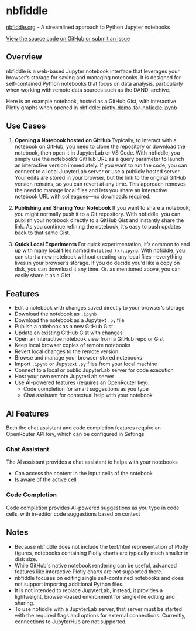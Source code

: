 # nbfiddle

[nbfiddle.org](https://nbfiddle.org) – A streamlined approach to Python Jupyter notebooks

[View the source code on GitHub or submit an issue](https://github.com/flatironinstitute/nbfiddle)

## Overview

nbfiddle is a web-based Jupyter notebook interface that leverages your browser’s storage for saving and managing notebooks. It is designed for self-contained Python notebooks that focus on data analysis, particularly when working with remote data sources such as the DANDI archive.

Here is an example notebook, hosted as a GitHub Gist, with interactive Plotly graphs when opened in nbfiddle: [plotly-demo-for-nbfiddle.ipynb](https://nbfiddle.org/?url=https://gist.github.com/magland/366cfffb025dd3cfee27e5cadb3d7f53%23file-plotly-demo-for-nbfiddle-ipynb)

## Use Cases

1. **Opening a Notebook hosted on GitHub**
   Typically, to interact with a notebook on GitHub, you need to clone the repository or download the notebook, then open it in JupyterLab or VS Code. With nbfiddle, you simply use the notebook’s GitHub URL as a query parameter to launch an interactive version immediately. If you want to run the code, you can connect to a local JupyterLab server or use a publicly hosted server. Your edits are stored in your browser, but the link to the original GitHub version remains, so you can revert at any time. This approach removes the need to manage local files and lets you share an interactive notebook URL with colleagues—no downloads required.

2. **Publishing and Sharing Your Notebook**
   If you want to share a notebook, you might normally push it to a Git repository. With nbfiddle, you can publish your notebook directly to a GitHub Gist and instantly share the link. As you continue refining the notebook, it’s easy to push updates back to that same Gist.

3. **Quick Local Experiments**
   For quick experimentation, it’s common to end up with many local files named `Untitled (x).ipynb`. With nbfiddle, you can start a new notebook without creating any local files—everything lives in your browser’s storage. If you do decide you’d like a copy on disk, you can download it any time. Or. as mentioned above, you can easily share it as a Gist.

## Features

- Edit a notebook with changes saved directly to your browser’s storage
- Download the notebook as `.ipynb`
- Download the notebook as a Jupytext `.py` file
- Publish a notebook as a new GitHub Gist
- Update an existing GitHub Gist with changes
- Open an interactive notebook view from a GitHub repo or Gist
- Keep local browser copies of remote notebooks
- Revert local changes to the remote version
- Browse and manage your browser-stored notebooks
- Import `.ipynb` or Jupytext `.py` files from your local machine
- Connect to a local or public JupyterLab server for code execution
- Host your own remote JupyterLab server
- Use AI-powered features (requires an OpenRouter key):
  - Code completion for smart suggestions as you type
  - Chat assistant for contextual help with your notebook

## AI Features

Both the chat assistant and code completion features require an OpenRouter API key, which can be configured in Settings.

### Chat Assistant
The AI assistant provides a chat assistant to helps with your notebooks
- Can access the content in the input cells of the notebook
- Is aware of the active cell

### Code Completion
Code completion provides AI-powered suggestions as you type in code cells, with in-editor code suggestions based on context

## Notes

- Because nbfiddle does not include the text/html representation of Plotly figures, notebooks containing Plotly charts are typically much smaller in disk size.
- While GitHub's native notebook rendering can be useful, advanced features like interactive Plotly charts are not supported there.
- nbfiddle focuses on editing single self-contained notebooks and does not support importing additional Python files.
- It is not intended to replace JupyterLab; instead, it provides a lightweight, browser-based environment for single-file editing and sharing.
- To use nbfiddle with a JupyterLab server, that server must be started with the required flags and options for external connections. Currently, connections to JupyterHub are not supported.
